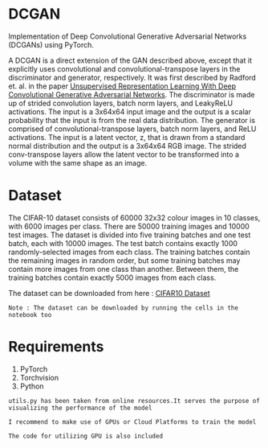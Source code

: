 # DCGAN

Implementation of Deep Convolutional Generative Adversarial Networks (DCGANs) using PyTorch.

A DCGAN is a direct extension of the GAN described above, except that it explicitly uses convolutional and convolutional-transpose layers 
in the discriminator and generator, respectively. It was first described by Radford et. al. in the paper 
[Unsupervised Representation Learning With Deep Convolutional Generative Adversarial Networks](https://arxiv.org/abs/1511.06434).
The discriminator is made up of strided convolution layers, batch norm layers, and LeakyReLU activations.
The input is a 3x64x64 input image and the output is a scalar probability that the input is from the real data distribution.
The generator is comprised of convolutional-transpose layers, batch norm layers, and ReLU activations.
The input is a latent vector, z, that is drawn from a standard normal distribution and the output is a 3x64x64 RGB image.
The strided conv-transpose layers allow the latent vector to be transformed into a volume with the same shape as an image.

# Dataset

The CIFAR-10 dataset consists of 60000 32x32 colour images in 10 classes, with 6000 images per class. There are 50000 training images and 10000 test images. 
The dataset is divided into five training batches and one test batch, each with 10000 images. The test batch contains exactly 1000 randomly-selected images from each class. The training batches contain the remaining images in random order, but some training batches may contain more images from one class than another. Between them, the training batches contain exactly 5000 images from each class.

The dataset can be downloaded from here : [CIFAR10 Dataset](https://www.cs.toronto.edu/~kriz/cifar.html)

```Note : The dataset can be downloaded by running the cells in the notebook too ```

# Requirements

1. PyTorch
2. Torchvision
3. Python

```utils.py has been taken from online resources.It serves the purpose of visualizing the performance of the model```

```I recommend to make use of GPUs or Cloud Platforms to train the model```

```The code for utilizing GPU is also included```
